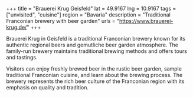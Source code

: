 +++
title = "Brauerei Krug Geisfeld"
lat = 49.9167
lng = 10.9167
tags = ["unvisited", "cuisine"]
region = "Bavaria"
description = "Traditional Franconian brewery with beer garden"
urls = "https://www.brauerei-krug.de/"
+++

Brauerei Krug in Geisfeld is a traditional Franconian brewery known for its authentic regional beers and gemutliche beer garden atmosphere. The family-run brewery maintains traditional brewing methods and offers tours and tastings.

Visitors can enjoy freshly brewed beer in the rustic beer garden, sample traditional Franconian cuisine, and learn about the brewing process. The brewery represents the rich beer culture of the Franconian region with its emphasis on quality and tradition.